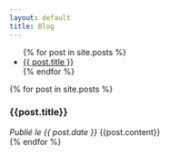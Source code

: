 ```yaml
---
layout: default
title: Blog
---
```




<ul>
  {% for post in site.posts %}
    <li>
      <a href="{{ post.url }}">{{ post.title }}</a>
    </li>
  {% endfor %}
</ul>


{% for post in site.posts %}
<h3>{{post.title}}</h3>
<i>Publié le {{ post.date }}</i>
{{post.content}}
<br />
{% endfor %}

